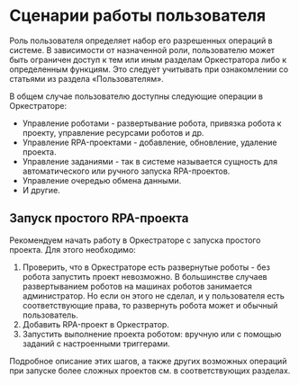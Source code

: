 # Сценарии работы пользователя

Роль пользователя определяет набор его разрешенных операций в системе. В зависимости от назначенной роли, пользователю может быть ограничен доступ к тем или иным разделам Оркестратора либо к определенным функциям. Это следует учитывать при ознакомлении со статьями из раздела «Пользователям».

В общем случае пользователю доступны следующие операции в Оркестраторе:
* Управление роботами - развертывание робота, привязка робота к проекту, управление ресурсами роботов и др.
* Управление RPA-проектами - добавление, обновление, удаление проекта.
* Управление заданиями - так в системе называется сущность для автоматического или ручного запуска RPA-проектов.
* Управление очередью обмена данными.
* И другие.


## Запуск простого RPA-проекта

Рекомендуем начать работу в Оркестраторе с запуска простого проекта. Для этого необходимо:

1. Проверить, что в Оркестраторе есть развернутые роботы - без робота запустить проект невозможно. В большинстве случаев развертыванием роботов на машинах роботов занимается администратор. Но если он этого не сделал, и у пользователя есть соответствующие права, то развернуть робота может и обычный пользователь. 
2. Добавить RPA-проект в Оркестратор.
3. Запустить выполнение проекта роботом: вручную или с помощью заданий с настроенными триггерами.

Подробное описание этих шагов, а также других возможных операций при запуске более сложных проектов см. в соответствующих разделах.


